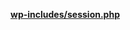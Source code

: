<p><b><a href="https://developer.wordpress.org/reference/files/wp-includes/session.php/">wp-includes/session.php</a></b></p>
